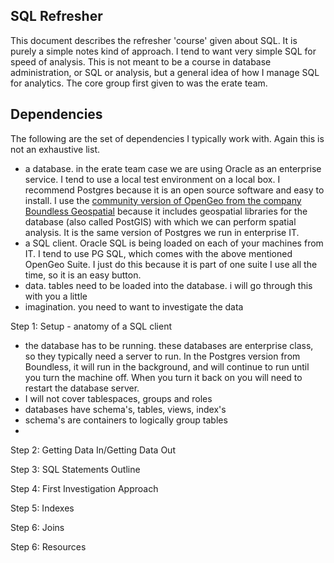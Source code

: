 SQL Refresher
-------------

This document describes the refresher 'course' given about SQL.  It is purely a simple notes kind of approach.  I tend to want very simple SQL for speed of analysis.  This is not meant to be a course in database administration, or SQL or analysis, but a general idea of how I manage SQL for analytics.  The core group first given to was the erate team.

Dependencies
------------
The following are the set of dependencies I typically work with.  Again this is not an exhaustive list.
- a database.  in the erate team case we are using Oracle as an enterprise service.  I tend to use a local test environment on a local box.  I recommend Postgres because it is an open source software and easy to install.  I use the [community version of OpenGeo from the company Boundless Geospatial](http://boundlessgeo.com/solutions/opengeo-suite/download/) because it includes geospatial libraries for the database (also called PostGIS) with which we can perform spatial analysis.  It is the same version of Postgres we run in enterprise IT.
- a SQL client.  Oracle SQL is being loaded on each of your machines from IT.  I tend to use PG SQL, which comes with the above mentioned OpenGeo Suite.  I just do this because it is part of one suite I use all the time, so it is an easy button.
- data. tables need to be loaded into the database.  i will go through this with you a little
- imagination.  you need to want to investigate the data 

Step 1: Setup - anatomy of a SQL client
- the database has to be running.  these databases are enterprise class, so they typically need a server to run.  In the Postgres version from Boundless, it will run in the background, and will continue to run until you turn the machine off.  When you turn it back on you will need to restart the database server.  
- I will not cover tablespaces, groups and roles
- databases have schema's, tables, views, index's 
- schema's are containers to logically group tables
- 

Step 2: Getting Data In/Getting Data Out

Step 3: SQL Statements Outline

Step 4: First Investigation Approach

Step 5: Indexes

Step 6: Joins

Step 6: Resources
